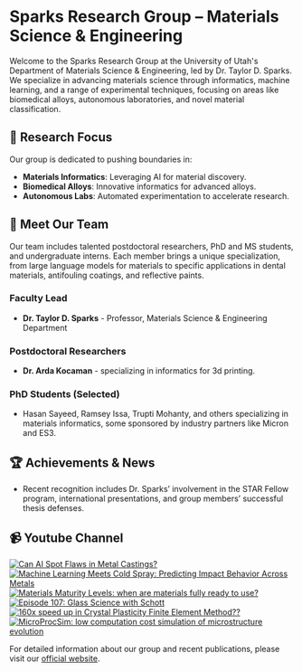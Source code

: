 # Sparks Research Group – Materials Science & Engineering

Welcome to the Sparks Research Group at the University of Utah's Department of Materials Science & Engineering, led by Dr. Taylor D. Sparks. We specialize in advancing materials science through informatics, machine learning, and a range of experimental techniques, focusing on areas like biomedical alloys, autonomous laboratories, and novel material classification.

## 🔬 **Research Focus**
Our group is dedicated to pushing boundaries in:
- **Materials Informatics**: Leveraging AI for material discovery.
- **Biomedical Alloys**: Innovative informatics for advanced alloys.
- **Autonomous Labs**: Automated experimentation to accelerate research.

## 👥 **Meet Our Team**
Our team includes talented postdoctoral researchers, PhD and MS students, and undergraduate interns. Each member brings a unique specialization, from large language models for materials to specific applications in dental materials, antifouling coatings, and reflective paints. 

### Faculty Lead
- **Dr. Taylor D. Sparks** - Professor, Materials Science & Engineering Department

### Postdoctoral Researchers
- **Dr. Arda Kocaman** - specializing in informatics for 3d printing.

### PhD Students (Selected)
- Hasan Sayeed, Ramsey Issa, Trupti Mohanty, and others specializing in materials informatics, some sponsored by industry partners like Micron and ES3.

## 🏆 **Achievements & News**
- Recent recognition includes Dr. Sparks’ involvement in the STAR Fellow program, international presentations, and group members’ successful thesis defenses.

## 📹 **Youtube Channel**
<!-- BEGIN YOUTUBE-CARDS -->
[![Can AI Spot Flaws in Metal Castings?](https://ytcards.demolab.com/?id=3T4tC3jiQqg&title=Can+AI+Spot+Flaws+in+Metal+Castings%3F&lang=en&timestamp=1752213603&background_color=%230d1117&title_color=%23ffffff&stats_color=%23dedede&max_title_lines=1&width=250&border_radius=5 "Can AI Spot Flaws in Metal Castings?")](https://www.youtube.com/watch?v=3T4tC3jiQqg)
[![Machine Learning Meets Cold Spray: Predicting Impact Behavior Across Metals](https://ytcards.demolab.com/?id=sNJIytPpe48&title=Machine+Learning+Meets+Cold+Spray%3A+Predicting+Impact+Behavior+Across+Metals&lang=en&timestamp=1752127247&background_color=%230d1117&title_color=%23ffffff&stats_color=%23dedede&max_title_lines=1&width=250&border_radius=5 "Machine Learning Meets Cold Spray: Predicting Impact Behavior Across Metals")](https://www.youtube.com/watch?v=sNJIytPpe48)
[![Materials Maturity Levels: when are materials fully ready to use?](https://ytcards.demolab.com/?id=EyAhorpuX4s&title=Materials+Maturity+Levels%3A+when+are+materials+fully+ready+to+use%3F&lang=en&timestamp=1752040821&background_color=%230d1117&title_color=%23ffffff&stats_color=%23dedede&max_title_lines=1&width=250&border_radius=5 "Materials Maturity Levels: when are materials fully ready to use?")](https://www.youtube.com/watch?v=EyAhorpuX4s)
[![Episode 107: Glass Science with Schott](https://ytcards.demolab.com/?id=zfF8KISIZhQ&title=Episode+107%3A+Glass+Science+with+Schott&lang=en&timestamp=1751367853&background_color=%230d1117&title_color=%23ffffff&stats_color=%23dedede&max_title_lines=1&width=250&border_radius=5 "Episode 107: Glass Science with Schott")](https://www.youtube.com/watch?v=zfF8KISIZhQ)
[![160x speed up in Crystal Plasticity Finite Element Method??](https://ytcards.demolab.com/?id=HCGdX9AoLTM&title=160x+speed+up+in+Crystal+Plasticity+Finite+Element+Method%3F%3F&lang=en&timestamp=1751036371&background_color=%230d1117&title_color=%23ffffff&stats_color=%23dedede&max_title_lines=1&width=250&border_radius=5 "160x speed up in Crystal Plasticity Finite Element Method??")](https://www.youtube.com/watch?v=HCGdX9AoLTM)
[![MicroProcSim: low computation cost simulation of microstructure evolution](https://ytcards.demolab.com/?id=PFvgHlKD8jk&title=MicroProcSim%3A+low+computation+cost+simulation+of+microstructure+evolution&lang=en&timestamp=1750917626&background_color=%230d1117&title_color=%23ffffff&stats_color=%23dedede&max_title_lines=1&width=250&border_radius=5 "MicroProcSim: low computation cost simulation of microstructure evolution")](https://www.youtube.com/watch?v=PFvgHlKD8jk)
<!-- END YOUTUBE-CARDS -->

For detailed information about our group and recent publications, please visit our [official website](https://my.eng.utah.edu/~sparks/group.html).
